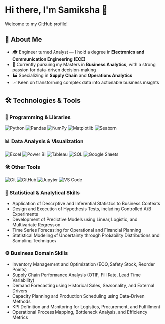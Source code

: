 # Hi there, I'm Samiksha 👋

Welcome to my GitHub profile!

## 🚀 About Me

- 🎓 Engineer turned Analyst — I hold a degree in **Electronics and Communication Engineering (ECE)**  
- 💼 Currently pursuing my Masters in **Business Analytics**, with a strong passion for data-driven decision-making  
- 🏭 Specializing in **Supply Chain** and **Operations Analytics**  
- 📈 Keen on transforming complex data into actionable business insights
## 🛠️ Technologies & Tools


### 🐍 Programming & Libraries

![Python](https://img.shields.io/badge/-Python-3776AB?style=flat&logo=python&logoColor=white)
![Pandas](https://img.shields.io/badge/-Pandas-150458?style=flat&logo=pandas&logoColor=white)
![NumPy](https://img.shields.io/badge/-NumPy-013243?style=flat&logo=numpy&logoColor=white)
![Matplotlib](https://img.shields.io/badge/-Matplotlib-11557C?style=flat)
![Seaborn](https://img.shields.io/badge/-Seaborn-2D3F50?style=flat)

### 📊 Data Analysis & Visualization

![Excel](https://img.shields.io/badge/-Excel-217346?style=flat&logo=microsoft-excel&logoColor=white)
![Power BI](https://img.shields.io/badge/-Power%20BI-F2C811?style=flat&logo=powerbi&logoColor=black)
![Tableau](https://img.shields.io/badge/-Tableau-E97627?style=flat&logo=tableau&logoColor=white)
![SQL](https://img.shields.io/badge/-SQL-4479A1?style=flat&logo=mysql&logoColor=white)
![Google Sheets](https://img.shields.io/badge/-Google%20Sheets-34A853?style=flat&logo=googlesheets&logoColor=white)


### 🛠️ Other Tools

![Git](https://img.shields.io/badge/-Git-F05032?style=flat&logo=git&logoColor=white)
![GitHub](https://img.shields.io/badge/-GitHub-181717?style=flat&logo=github&logoColor=white)
![Jupyter](https://img.shields.io/badge/-Jupyter-F37626?style=flat&logo=jupyter&logoColor=white)
![VS Code](https://img.shields.io/badge/-VSCode-007ACC?style=flat&logo=visual-studio-code&logoColor=white)

### 🧠 Statistical & Analytical Skills

- Application of Descriptive and Inferential Statistics to Business Contexts  
- Design and Execution of Hypothesis Tests, including Controlled A/B Experiments  
- Development of Predictive Models using Linear, Logistic, and Multivariate Regression  
- Time Series Forecasting for Operational and Financial Planning  
- Statistical Modeling of Uncertainty through Probability Distributions and Sampling Techniques  


### ⚙️ Business Domain Skills

- Inventory Management and Optimization (EOQ, Safety Stock, Reorder Points)  
- Supply Chain Performance Analysis (OTIF, Fill Rate, Lead Time Variability)  
- Demand Forecasting using Historical Sales, Seasonality, and External Drivers  
- Capacity Planning and Production Scheduling using Data-Driven Methods  
- KPI Definition and Monitoring for Logistics, Procurement, and Fulfillment  
- Operational Process Mapping, Bottleneck Analysis, and Efficiency Metrics  

